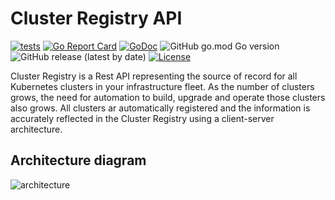 # Cluster Registry API

[![tests](https://github.com/adobe/cluster-registry/actions/workflows/tests.yml/badge.svg)](https://github.com/adobe/cluster-registry/actions/workflows/tests.yml)
[![Go Report Card](https://goreportcard.com/badge/github.com/adobe/cluster-registry)](https://goreportcard.com/report/github.com/adobe/cluster-registry)
[![GoDoc](https://pkg.go.dev/badge/github.com/adobe/cluster-registry?status.svg)](https://pkg.go.dev/github.com/adobe/cluster-registry?tab=doc)
![GitHub go.mod Go version](https://img.shields.io/github/go-mod/go-version/adobe/cluster-registry)
![GitHub release (latest by date)](https://img.shields.io/github/v/release/adobe/cluster-registry)
[![License](https://img.shields.io/badge/License-Apache_2.0-blue.svg)](https://opensource.org/licenses/Apache-2.0)

Cluster Registry is a Rest API representing the source of record for all Kubernetes clusters in your infrastructure fleet.
As the number of clusters grows, the need for automation to build, upgrade and operate those clusters also grows.
All clusters ar automatically registered and the information is accurately reflected in the Cluster Registry using a client-server architecture.

## Architecture diagram

![architecture](https://lucid.app/publicSegments/view/4b7b1961-92a4-484d-b9af-534fa1be3ba7/image.png)

